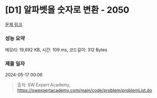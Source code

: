 # [D1] 알파벳을 숫자로 변환 - 2050 

[문제 링크](https://swexpertacademy.com/main/code/problem/problemDetail.do?contestProbId=AV5QLGxKAzQDFAUq) 

### 성능 요약

메모리: 19,692 KB, 시간: 109 ms, 코드길이: 312 Bytes

### 제출 일자

2024-05-17 00:06



> 출처: SW Expert Academy, https://swexpertacademy.com/main/code/problem/problemList.do